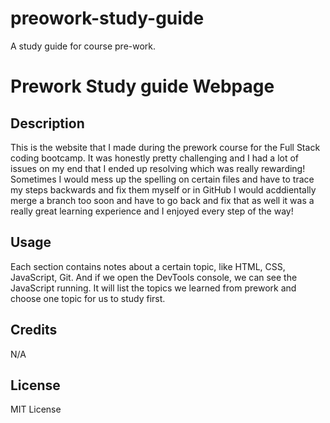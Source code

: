 # preowork-study-guide
A study guide for course pre-work.
# Prework Study guide Webpage

## Description

This is the website that I made during the prework course for the Full Stack coding bootcamp. It was honestly pretty challenging and I had a lot of issues on my end that I ended up resolving which was really rewarding! Sometimes I would mess up the spelling on certain files and have to trace my steps backwards and fix them myself or in GitHub I would acddientally merge a branch too soon and have to go back and fix that as well it was a really great learning experience and I enjoyed every step of the way!

## Usage

Each section contains notes about a certain topic, like HTML, CSS, JavaScript, Git. And if we open the DevTools console, we can see the JavaScript running. It will list the topics we learned from prework and choose one topic for us to study first.

## Credits

N/A

## License

MIT License